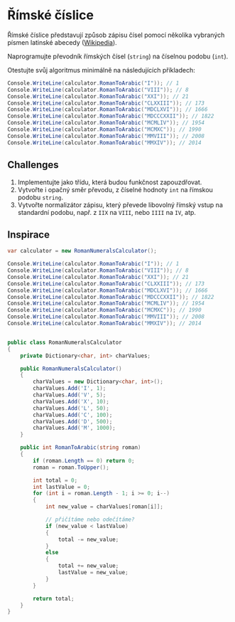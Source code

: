 ﻿# Římské číslice

Římské číslice představují způsob zápisu čísel pomocí několika vybraných písmen latinské abecedy ([Wikipedia](https://cs.wikipedia.org/wiki/%C5%98%C3%ADmsk%C3%A9_%C4%8D%C3%ADslice)).

Naprogramujte převodník římských čísel (`string`) na číselnou podobu (`int`).

Otestujte svůj algoritmus minimálně na následujících příkladech:
```csharp
Console.WriteLine(calculator.RomanToArabic("I")); // 1
Console.WriteLine(calculator.RomanToArabic("VIII")); // 8
Console.WriteLine(calculator.RomanToArabic("XXI")); // 21
Console.WriteLine(calculator.RomanToArabic("CLXXIII")); // 173
Console.WriteLine(calculator.RomanToArabic("MDCLXVI")); // 1666
Console.WriteLine(calculator.RomanToArabic("MDCCCXXII")); // 1822
Console.WriteLine(calculator.RomanToArabic("MCMLIV")); // 1954
Console.WriteLine(calculator.RomanToArabic("MCMXC")); // 1990
Console.WriteLine(calculator.RomanToArabic("MMVIII")); // 2008
Console.WriteLine(calculator.RomanToArabic("MMXIV")); // 2014
```

## Challenges
1. Implementujte jako třídu, která budou funkčnost zapouzdřovat.
2. Vytvořte i opačný směr převodu, z číselné hodnoty `int` na římskou podobu `string`.
3. Vytvořte normalizátor zápisu, který převede libovolný římský vstup na standardní podobu, např. z `IIX` na `VIII`, nebo `IIII` na `IV`, atp.

## Inspirace
```csharp
var calculator = new RomanNumeralsCalculator();

Console.WriteLine(calculator.RomanToArabic("I")); // 1
Console.WriteLine(calculator.RomanToArabic("VIII")); // 8
Console.WriteLine(calculator.RomanToArabic("XXI")); // 21
Console.WriteLine(calculator.RomanToArabic("CLXXIII")); // 173
Console.WriteLine(calculator.RomanToArabic("MDCLXVI")); // 1666
Console.WriteLine(calculator.RomanToArabic("MDCCCXXII")); // 1822
Console.WriteLine(calculator.RomanToArabic("MCMLIV")); // 1954
Console.WriteLine(calculator.RomanToArabic("MCMXC")); // 1990
Console.WriteLine(calculator.RomanToArabic("MMVIII")); // 2008
Console.WriteLine(calculator.RomanToArabic("MMXIV")); // 2014


public class RomanNumeralsCalculator
{
	private Dictionary<char, int> charValues;

	public RomanNumeralsCalculator()
	{
		charValues = new Dictionary<char, int>();
		charValues.Add('I', 1);
		charValues.Add('V', 5);
		charValues.Add('X', 10);
		charValues.Add('L', 50);
		charValues.Add('C', 100);
		charValues.Add('D', 500);
		charValues.Add('M', 1000);
	}

	public int RomanToArabic(string roman)
	{
		if (roman.Length == 0) return 0;
		roman = roman.ToUpper();

		int total = 0;
		int lastValue = 0;
		for (int i = roman.Length - 1; i >= 0; i--)
		{
			int new_value = charValues[roman[i]];

			// přičítáme nebo odečítáme?
			if (new_value < lastValue)
			{
				total -= new_value;
			}
			else
			{
				total += new_value;
				lastValue = new_value;
			}
		}

		return total;
	}
}
```


